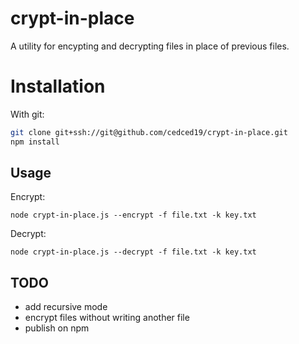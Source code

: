 # crypt-in-place

A utility for encypting and decrypting files in place of previous files.

# Installation

With git:
```bash
git clone git+ssh://git@github.com/cedced19/crypt-in-place.git
npm install
```

## Usage

Encrypt:
```
node crypt-in-place.js --encrypt -f file.txt -k key.txt
```
Decrypt:
```
node crypt-in-place.js --decrypt -f file.txt -k key.txt
```

## TODO
 * add recursive mode
 * encrypt files without writing another file
 * publish on npm
